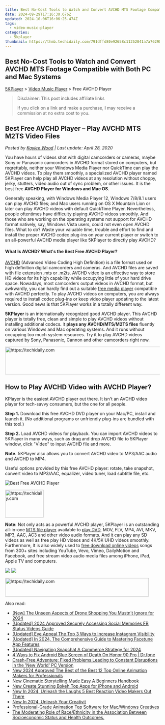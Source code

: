 ```yaml
---
title: Best No-Cost Tools to Watch and Convert AVCHD MTS Footage Compatible with Both PC and Mac Systems
date: 2024-09-29T17:16:30.676Z
updated: 2024-10-06T16:06:25.474Z
tags:
  - video-music-player
categories:
  - 5kplayer
thumbnail: https://thmb.techidaily.com/791dffd80e92658c11252041a7a7629804246e695fd1d7c545523946b3677758.jpeg
---
```


## Best No-Cost Tools to Watch and Convert AVCHD MTS Footage Compatible with Both PC and Mac Systems

[5KPlayer](https://tools.techidaily.com/5kplayer/products/) \> [Video Music Player](https://tools.techidaily.com/5kplayer/video-music-player/) \> Free AVCHD Player

>  Disclaimer: This post includes affiliate links
>
>  If you click on a link and make a purchase, I may receive a commission at no extra cost to you.
>

## Best Free AVCHD Player – Play AVCHD MTS M2TS Video Files

 _Posted by [Kaylee Wood](https://www.quora.com/profile/Amanda-Hu-21) | Last update: April 28, 2020_

You have hours of videos shot with digital camcorders or cameras, maybe Sony or Panasonic camcorders in AVCHD format stored on computers, but regrettably, neither your Windows Media Player nor QuickTime can play the AVCHD videos. To play them smoothly, a specialized AVCHD player named 5KPlayer can help play all AVCHD videos at any resolution without choppy, jerky, stutters, video audio out of sync problem, or other issues. It is the best free **AVCHD Player for Windows and Mac OS**.

Generally speaking, with Windows Media Player 12, Windows 7/8/8.1 users can play AVCHD files; and Mac users running on OS X Mountain Lion or later can play AVCHD videos with default QuickTime Player. Nevertheless, people oftentimes have difficulty playing AVCHD videos smoothly. And those who are working on the operating systems not support for AVCHD format natively, say, Windows Vista users, could not even open AVCHD files. What to do? Waste your valuable time, trouble and effort to find and install the proper AVCHD codec plug-ins on your current player or switch to an all-powerful AVCHD media player like 5KPlayer to directly play AVCHD?

#### **What Is AVCHD? What's the Best Free AVCHD Player?**

[AVCHD](http://en.wikipedia.org/wiki/AVCHD) (Advanced Video Coding High Definition) is a file format used on high definition digital camcorders and cameras. And AVCHD files are saved with file extension .mts or .m2ts. AVCHD video is an effective way to store HD videos for its high capability while occupying little of your hard drive space. Nowadays, most camcorders output videos in AVCHD format, but awkwardly, you can hardly find out a suitable [free media player](https://tools.techidaily.com/5kplayer/video-music-player/) compatible with AVCHD perfectly. To play AVCHD videos on computers, you are always required to install codec plug-ins or keep video player updating to the latest version. Good news is that 5KPlayer works in a totally different way.

**5KPlayer** is an internationally recognized good AVCHD player. This AVCHD player is totally free, clean and simple to play AVCHD videos without installing additional codecs. It **plays any AVCHD/MTS/M2TS files** fluently on various Windows and Mac operating systems. And it runs without occupying too much system resources. Try it to play AVCHD videos captured by Sony, Panasonic, Cannon and other camcorders right now.

<!-- affiliate ads begin -->
<a href="https://appsumo.8odi.net/c/5597632/2144271/7443" target="_top" id="2144271">
  <img src="//a.impactradius-go.com/display-ad/7443-2144271" border="0" alt="https://techidaily.com" width="600" height="90"/>
</a>
<img height="0" width="0" src="https://appsumo.8odi.net/i/5597632/2144271/7443" style="position:absolute;visibility:hidden;" border="0" />
<!-- affiliate ads end -->

## How to Play AVCHD Video with AVCHD Player?

KPlayer is the easiest AVCHD player out there. It isn't an AVCHD video player for tech-savvy consumers, but the one for all people.

**Step 1.** Download this free AVCHD DVD player on your Mac/PC, install and launch it. (No additional programs or unfriendly plug-ins are bundled with this tool.)

**Step 2.** Load AVCHD videos for playback. You can import AVCHD videos to 5KPlayer in many ways, such as drag and drop AVCHD file to 5KPlayer window, click "Video" to input AVCHD file and more. 

**Note.** 5KPlayer also allows you to convert AVCHD video to MP3/AAC audio and AVCHD to MP4.

Useful options provided by this free AVCHD player: rotate, take snapshot, convert video to MP3/AAC, equalizer, video tuner, load subtitle file, etc.

![Best Free AVCHD Player](https://www.5kplayer.com/video-music-player/img/youtube-0119-01.png) 

<!-- affiliate ads begin -->
<a href="https://aligracehair.sjv.io/c/5597632/2135395/19272" target="_top" id="2135395">
  <img src="//a.impactradius-go.com/display-ad/19272-2135395" border="0" alt="https://techidaily.com" width="125" height="90"/>
</a>
<img height="0" width="0" src="https://aligracehair.sjv.io/i/5597632/2135395/19272" style="position:absolute;visibility:hidden;" border="0" />
<!-- affiliate ads end -->

**Note:** Not only acts as a powerful AVCHD player, 5KPlayer is an outstanding all-in-one [MTS file player](https://tools.techidaily.com/5kplayer/video-music-player/) available to [play DVD](https://tools.techidaily.com/5kplayer/video-music-player/), MOV, FLV, MP4, AVI, MKV, MP3, AAC, AC3 and other video audio formats. And it can play any SD videos as well as free play HD videos and 4K/5K UHD videos smoothly. Furthermore, It is also widely used to [free download online videos](https://tools.techidaily.com/5kplayer/youtube-download/) songs from 300+ sites including YouTube, Vevo, Vimeo, DailyMotion and Facebook, and free stream video audio media files among iPhone, iPad, Apple TV and computers.

[![](https://www.5kplayer.com/video-music-player/../button/freedownbackwin.png)](https://tools.techidaily.com/5kplayer/products/) [![](https://www.5kplayer.com/video-music-player/../button/freedownbackmac.png)](https://tools.techidaily.com/5kplayer/products/)

<!-- affiliate ads begin -->
<a href="https://aligracehair.sjv.io/c/5597632/2135418/19272" target="_top" id="2135418">
  <img src="//a.impactradius-go.com/display-ad/19272-2135418" border="0" alt="https://techidaily.com" width="468" height="60"/>
</a>
<img height="0" width="0" src="https://aligracehair.sjv.io/i/5597632/2135418/19272" style="position:absolute;visibility:hidden;" border="0" />
<!-- affiliate ads end -->

<ins class="adsbygoogle"
     style="display:block"
     data-ad-format="autorelaxed"
     data-ad-client="ca-pub-7571918770474297"
     data-ad-slot="1223367746"></ins>

<ins class="adsbygoogle"
     style="display:block"
     data-ad-client="ca-pub-7571918770474297"
     data-ad-slot="8358498916"
     data-ad-format="auto"
     data-full-width-responsive="true"></ins>

<span class="atpl-alsoreadstyle">Also read:</span>
<div><ul>
<li><a href="https://article-knowledge.techidaily.com/new-the-unseen-aspects-of-drone-shopping-you-mustnt-ignore-for-2024/"><u>[New] The Unseen Aspects of Drone Shopping You Mustn’t Ignore for 2024</u></a></li>
<li><a href="https://facebook-video-content.techidaily.com/updated-2024-approved-securely-accessing-social-memories-fb-status-videos-guide/"><u>[Updated] 2024 Approved Securely Accessing Social Memories FB Status Videos Guide</u></a></li>
<li><a href="https://instagram-videos.techidaily.com/updated-eye-appeal-the-top-3-ways-to-increase-instagram-visibility/"><u>[Updated] Eye Appeal The Top 3 Ways to Increase Instagram Visibility</u></a></li>
<li><a href="https://article-files.techidaily.com/updated-in-2024-the-comprehensive-guide-to-mastering-facetune-app-features/"><u>[Updated] In 2024, The Comprehensive Guide to Mastering Facetune App Features</u></a></li>
<li><a href="https://snapchat-videos.techidaily.com/updated-navigating-snapchat-a-commerce-strategy-for-2024/"><u>[Updated] Navigating Snapchat A Commerce Strategy for 2024</u></a></li>
<li><a href="https://howto.techidaily.com/4-ways-to-fix-android-blue-screen-of-death-on-honor-90-pro-drfone-by-drfone-fix-android-problems-fix-android-problems/"><u>4 Ways to Fix Android Blue Screen of Death On Honor 90 Pro | Dr.fone</u></a></li>
<li><a href="https://win-able.techidaily.com/crash-free-adventure-fixed-problems-leading-to-constant-disruptions-in-the-new-world-pc-version/"><u>Crash-Free Adventure: Fixed Problems Leading to Constant Disruptions in the 'New World' PC Version</u></a></li>
<li><a href="https://video-creation-software.techidaily.com/new-2024-approved-the-best-of-the-best-12-top-online-animation-makers-for-professionals/"><u>New 2024 Approved The Best of the Best 12 Top Online Animation Makers for Professionals</u></a></li>
<li><a href="https://video-creation-software.techidaily.com/new-cinematic-storytelling-made-easy-a-beginners-handbook/"><u>New Cinematic Storytelling Made Easy A Beginners Handbook</u></a></li>
<li><a href="https://video-creation-software.techidaily.com/new-create-stunning-bokeh-top-apps-for-iphone-and-android/"><u>New Create Stunning Bokeh Top Apps for iPhone and Android</u></a></li>
<li><a href="https://video-creation-software.techidaily.com/new-in-2024-unleash-the-laughs-5-best-reaction-video-makers-out-there/"><u>New In 2024, Unleash the Laughs 5 Best Reaction Video Makers Out There</u></a></li>
<li><a href="https://video-creation-software.techidaily.com/new-in-2024-unleash-your-creativit/"><u>New In 2024, Unleash Your Creativit</u></a></li>
<li><a href="https://video-creation-software.techidaily.com/professional-grade-animation-top-software-for-macwindows-creatives/"><u>Professional-Grade Animation Top Software for Mac/Windows Creatives</u></a></li>
<li><a href="https://win-solutions.techidaily.com/the-moderating-role-of-raceethnicity-in-the-association-between-socioeconomic-status-and-health-outcomes/"><u>The Moderating Role of Race/Ethnicity in the Association Between Socioeconomic Status and Health Outcomes.</u></a></li>
</ul></div>

